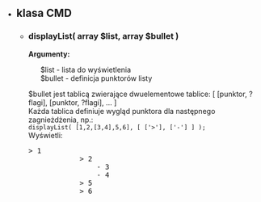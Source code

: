 <ul>
    <li><h2>klasa CMD</h2></li>
    <ul>
        <li><h3>displayList( array $list, array $bullet )</h3></li>
        <p> <b>Argumenty:</b> <ul>
            $list - lista do wyświetlenia<br>
            $bullet - definicja punktorów listy
        </ul> </p>
        <p>
            $bullet jest tablicą zwierające dwuelementowe tablice: [ [punktor, ?flagi], [punktor, ?flagi], ... ]<br>
            Każda tablica definiuje wygląd punktora dla następnego zagnieżdżenia, np.:<br>
            <code>displayList( [1,2,[3,4],5,6], [ ['>'], ['-'] ] );</code><br>
            Wyświetli:
            <pre>> 1
            > 2
                - 3
                - 4
            > 5
            > 6</pre>
    </ul>
</ul>
